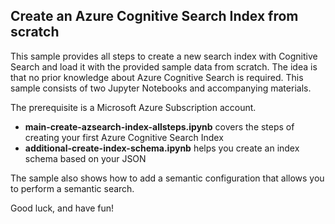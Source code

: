 ## Create an Azure Cognitive Search Index from scratch

This sample provides all steps to create a new search index with Cognitive Search and load it with the provided sample data from scratch. The idea is that no prior knowledge about Azure Cognitive Search is required. This sample consists of two Jupyter Notebooks and accompanying materials. 

The prerequisite is a Microsoft Azure Subscription account.

- **main-create-azsearch-index-allsteps.ipynb** covers the steps of creating your first Azure Cognitive Search Index
- **additional-create-index-schema.ipynb** helps you create an index schema based on your JSON

The sample also shows how to add a semantic configuration that allows you to perform a semantic search. 

Good luck, and have fun! 
